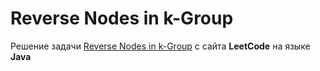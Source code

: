 # Reverse Nodes in k-Group
Решение задачи [Reverse Nodes in k-Group](https://leetcode.com/problems/reverse-nodes-in-k-group/) с сайта **LeetCode** на языке **Java**